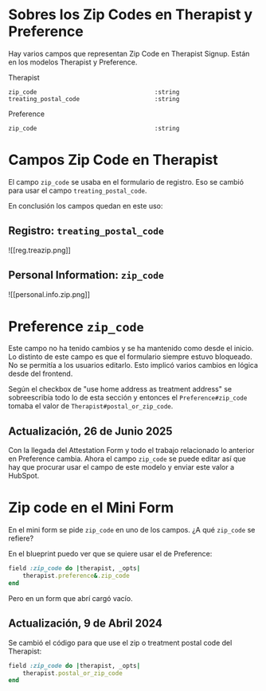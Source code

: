# Sobres los Zip Codes en Therapist y Preference

Hay varios campos que representan Zip Code en Therapist Signup. Están en los modelos Therapist y Preference.

Therapist
```
zip_code                                 :string
treating_postal_code                     :string
```

Preference
```
zip_code                                 :string
```

# Campos Zip Code en Therapist

El campo `zip_code` se usaba en el formulario de registro. Eso se cambió para usar el campo `treating_postal_code`.

En conclusión los campos quedan en este uso:

## Registro: `treating_postal_code`

![[reg.treazip.png]]

## Personal Information: `zip_code`

![[personal.info.zip.png]]

# Preference `zip_code`

Este campo no ha tenido cambios y se ha mantenido como desde el inicio. Lo distinto de este campo es que el formulario siempre estuvo bloqueado. No se permitía a los usuarios editarlo. Esto implicó varios cambios en lógica desde del frontend.

Según el checkbox de "use home address as treatment address" se sobreescribía todo lo de esta sección y entonces el `Preference#zip_code` tomaba el valor de `Therapist#postal_or_zip_code`.

## Actualización, 26 de Junio 2025

Con la llegada del Attestation Form y todo el trabajo relacionado lo anterior en Preference cambia. Ahora el campo `zip_code` se puede editar así que hay que procurar usar el campo de este modelo y enviar este valor a HubSpot.

# Zip code en el Mini Form

En el mini form se pide `zip_code` en uno de los campos. ¿A qué `zip_code` se refiere?

En el blueprint puedo ver que se quiere usar el de Preference:
```ruby
field :zip_code do |therapist, _opts|
	therapist.preference&.zip_code
end
```

Pero en un form que abrí cargó vacío.

## Actualización, 9 de Abril 2024

Se cambió el código para que use el zip o treatment postal code del Therapist:

```ruby
field :zip_code do |therapist, _opts|
	therapist.postal_or_zip_code
end
```